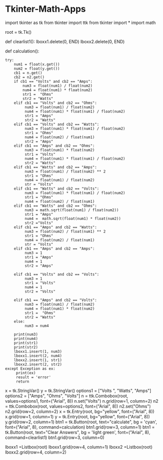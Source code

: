 # Tkinter-Math-Apps
import tkinter as tk
from tkinter import ttk
from tkinter import *
import math





root = tk.Tk()

def clearlist1():
    lboxx1.delete(0, END)
    lboxx2.delete(0, END)


def calculation():

    try:
        num1 = float(x.get())
        num2 = float(y.get())
        cb1 = n.get()
        cb2 = n2.get()
        if cb1 == "Volts" and cb2 == "Amps":
            num3 = float(num1) / float(num2)
            num4 = float(num1) * float(num2)
            str1 =  "Ohms"
            str2 = "Watts"
        elif cb1 == "Volts" and cb2 == "Ohms":
             num3 = float(num1) / float(num2)
             num4 = float(num1) * float(num1) / float(num2)
             str1 = "Amps"
             str2 = "Watts"
        elif cb1 == "Volts" and cb2 == "Watts":
             num3 = float(num1) * float(num1) / float(num2)
             str1 = "Ohms"
             num4 = float(num2) / float(num1)
             str2 = "Amps"
        elif cb1 == "Amps" and cb2 == "Ohms":
             num3 = float(num1) * float(num2)
             str1 = "Volts"
             num4 = float(num1) * float(num1) / float(num2)
             str2 = "Watts"
        elif cb1 == "Watts" and cb2 == "Amps":
             num3 = float(num1) / float(num2) ** 2
             str1 = "Ohms"
             num4 = float(num1) / float(num2)
             str = "Volts"
        elif cb1 == "Watts" and cb2 == "Volts":
             num3 = float(num1) * float(num1) / float(num2)
             str1 = "Ohms"
             num4 = float(num2) / float(num1)
        elif cb1 == "Watts" and cb2 == "Ohms":
             num3 = math.sqrt(float(num1) / float(num2))
             str1 = "Amps"
             num4 =  math.sqrt(float(num1) * float(num2))
             str2 ="Volts"
        elif cb1 == "Amps" and cb2 == "Watts":
             num3 = float(num2) / float(num1) ** 2
             str1 = "Ohms"
             num4 = float(num2) / float(num1)
             str = "Volts"
        elif cb1 == "Amps" and cb2 == "Amps":
             num3 = 1
             str1 = "Amps"
             num4 = 1
             str2 = "Amps"
 
        elif cb1 == "Volts" and cb2 == "Volts":
             num3 = 1
             str1 = "Volts"
             num4 = 1
             str2 = "Volts"

        elif cb1 == "Amps" and cb2 == "Volts":
             num3 = float(num1) / float(num2)
             num4 = float(num1) * float(num2)
             str1 =  "Ohms"
             str2 = "Watts"
        else:
             num3 = num4

        print(num3)
        print(num4)
        print(str1)
        print(str2)
        lboxx1.insert(1, num3)
        lboxx1.insert(2, num4)
        lboxx2.insert(1, str1)
        lboxx2.insert(2, str2)
    except Exception as ex:
         print(ex)
         result = 'error'
         return

x = tk.StringVar()
y = tk.StringVar()
options1 = ["Volts ", "Watts", "Amps"]
options2 = ["Amps", "Ohms", "Volts"]
n = ttk.Combobox(root, values=options1, font=("Arial", 8))
n.set("Volts")
n.grid(row=1, column=2)
n2 = ttk.Combobox(root, values=options2, font=("Arial", 8))
n2.set("Ohms")
n2.grid(row=2, column=2)
x = tk.Entry(root, bg="yellow", font=("Arial", 8))
x.grid(row=1, column=1)
y = tk.Entry(root, bg="yellow", font=("Arial", 8))
y.grid(row=2, column=1)
btn1 = tk.Button(root, text="calculate", bg = 'cyan', font=("Arial", 8), command=calculation)
btn1.grid(row=3, column=1)
btn1 = tk.Button(root, text="Clear Answers", bg = 'light green', font=("Arial", 8), command=clearlist1)
btn1.grid(row=3, column=0)

lboxx1 =Listbox(root)
lboxx1.grid(row=4, column=1)
lboxx2 =Listbox(root)
lboxx2.grid(row=4, column=2)


